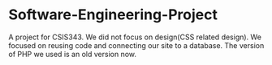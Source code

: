 # Software-Engineering-Project
A project for CSIS343. We did not focus on design(CSS related design). We focused on reusing code and connecting our site to a database. The version of PHP we used is an old version now. 
